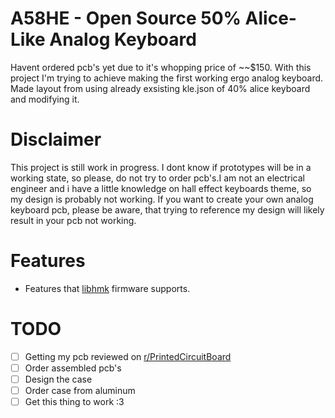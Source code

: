 
# A58HE - Open Source 50% Alice-Like Analog Keyboard 
Havent ordered pcb's yet due to it's whopping price of ~~$150.
With this project I'm trying to achieve making the first working ergo analog keyboard.
Made layout from using already exsisting kle.json of 40% alice keyboard and modifying it.
# Disclaimer
This project is still work in progress. I dont know if prototypes will be in a working state, so please, do not try to order pcb's.I am not an electrical engineer and i have a little knowledge on hall effect keyboards theme, so my design is probably not working. If you want to create your own analog keyboard pcb, please be aware, that trying to reference my design will likely result in your pcb not working. 
# Features 
- Features that [libhmk](https://github.com/peppapighs/libhmk) firmware supports.
# TODO
- [ ] Getting my pcb reviewed on [r/PrintedCircuitBoard](https://www.reddit.com/r/PrintedCircuitBoard/)
- [ ] Order assembled pcb's
- [ ] Design the case
- [ ] Order case from aluminum
- [ ] Get this thing to work :3
